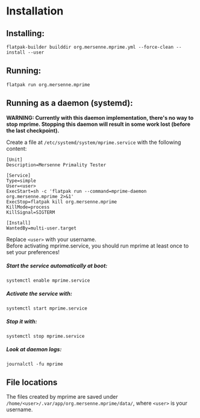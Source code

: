 # Installation

## Installing:
```
flatpak-builder builddir org.mersenne.mprime.yml --force-clean --install --user
```

## Running:
```
flatpak run org.mersenne.mprime
```

## Running as a daemon (systemd):
__WARNING: Currently with this daemon implementation, there's no way to
stop mprime. Stopping this daemon will result in some work
lost (before the last checkpoint).__

Create a file at `/etc/systemd/system/mprime.service` with the following content:
```
[Unit]
Description=Mersenne Primality Tester

[Service]
Type=simple
User=<user>
ExecStart=sh -c 'flatpak run --command=mprime-daemon org.mersenne.mprime 2>&1'
ExecStop=flatpak kill org.mersenne.mprime
KillMode=process
KillSignal=SIGTERM

[Install]
WantedBy=multi-user.target
```
Replace `<user>` with your username.  
Before activating mprime.service, you should run mprime at least once
to set your preferences!


##### Start the service automatically at boot:
```
systemctl enable mprime.service
```

##### Activate the service with:
```
systemctl start mprime.service
```

##### Stop it with:
```
systemctl stop mprime.service
```

##### Look at daemon logs:
```
journalctl -fu mprime
```

## File locations
The files created by mprime are saved under
`/home/<user>/.var/app/org.mersenne.mprime/data/`, where `<user>` is your
username.
